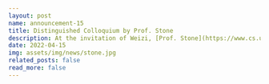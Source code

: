 ```yaml
---
layout: post
name: announcement-15
title: Distinguished Colloquium by Prof. Stone
description: At the invitation of Weizi, [Prof. Stone](https://www.cs.utexas.edu/~pstone/) from the [University of Texas at Austin](https://www.utexas.edu/)  gave a talk titled  “Outracing Champion Gran Turismo Drivers with Deep Reinforcement Learning” for the distinguished colloquium series of the CS department at UofM.
date: 2022-04-15
img: assets/img/news/stone.jpg 
related_posts: false
read_more: false 
---
```

